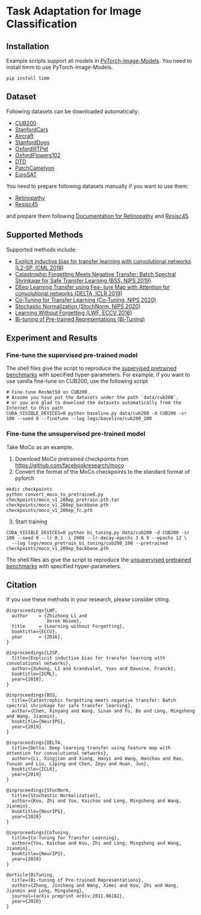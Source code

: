 # Task Adaptation for Image Classification

## Installation
Example scripts support all models in [PyTorch-Image-Models](https://github.com/rwightman/pytorch-image-models).
You need to install timm to use PyTorch-Image-Models.

```
pip install timm
```

## Dataset

Following datasets can be downloaded automatically:

- [CUB200](http://www.vision.caltech.edu/visipedia/CUB-200-2011.html)
- [StanfordCars](https://ai.stanford.edu/~jkrause/cars/car_dataset.html)
- [Aircraft](https://www.robots.ox.ac.uk/~vgg/data/fgvc-aircraft/)
- [StanfordDogs](http://vision.stanford.edu/aditya86/ImageNetDogs/)
- [OxfordIIITPet](https://www.robots.ox.ac.uk/~vgg/data/pets/)
- [OxfordFlowers102](https://www.robots.ox.ac.uk/~vgg/data/flowers/102/)
- [DTD](https://www.robots.ox.ac.uk/~vgg/data/dtd/index.html)
- [PatchCamelyon](https://patchcamelyon.grand-challenge.org/)
- [EuroSAT](https://github.com/phelber/eurosat)

You need to prepare following datasets manually if you want to use them:
- [Retinopathy](https://www.kaggle.com/c/diabetic-retinopathy-detection/data)
- [Resisc45](http://www.escience.cn/people/JunweiHan/NWPU-RESISC45.html)

and prepare them following [Documentation for Retinopathy](/common/vision/datasets/retinopathy.py) and [Resisc45](/common/vision/datasets/resisc45.py).

## Supported Methods

Supported methods include:

- [Explicit inductive bias for transfer learning with convolutional networks
    (L2-SP, ICML 2018)](https://arxiv.org/abs/1802.01483)
- [Catastrophic Forgetting Meets Negative Transfer: Batch Spectral Shrinkage for Safe Transfer Learning (BSS, NIPS 2019)](https://proceedings.neurips.cc/paper/2019/file/c6bff625bdb0393992c9d4db0c6bbe45-Paper.pdf)
- [DEep Learning Transfer using Fea- ture Map with Attention for convolutional networks (DELTA, ICLR 2019)](https://openreview.net/pdf?id=rkgbwsAcYm)
- [Co-Tuning for Transfer Learning (Co-Tuning, NIPS 2020)](http://ise.thss.tsinghua.edu.cn/~mlong/doc/co-tuning-for-transfer-learning-nips20.pdf)
- [Stochastic Normalization (StochNorm, NIPS 2020)](https://papers.nips.cc/paper/2020/file/bc573864331a9e42e4511de6f678aa83-Paper.pdf)
- [Learning Without Forgetting (LWF, ECCV 2016)](https://arxiv.org/abs/1606.09282)
- [Bi-tuning of Pre-trained Representations (Bi-Tuning)](https://arxiv.org/abs/2011.06182?utm_source=feedburner&utm_medium=feed&utm_campaign=Feed%3A+arxiv%2FQSXk+%28ExcitingAds%21+cs+updates+on+arXiv.org%29)

## Experiment and Results

### Fine-tune the supervised pre-trained model

The shell files give the script to reproduce the [supervised pretrained benchmarks](/docs/talib/benchmarks/image_classification.rst) with specified hyper-parameters.
For example, if you want to use vanilla fine-tune on CUB200, use the following script

```shell script
# Fine-tune ResNet50 on CUB200.
# Assume you have put the datasets under the path `data/cub200`, 
# or you are glad to download the datasets automatically from the Internet to this path
CUDA_VISIBLE_DEVICES=0 python baseline.py data/cub200 -d CUB200 -sr 100 --seed 0 --finetune --log logs/baseline/cub200_100
```


### Fine-tune the unsupervised pre-trained model
Take MoCo as an example. 

1. Download MoCo pretrained checkpoints from https://github.com/facebookresearch/moco
2. Convert  the format of the MoCo checkpoints to the standard format of pytorch
```shell
mkdir checkpoints
python convert_moco_to_pretrained.py checkpoints/moco_v1_200ep_pretrain.pth.tar checkpoints/moco_v1_200ep_backbone.pth checkpoints/moco_v1_200ep_fc.pth
```
3. Start training
```shell
CUDA_VISIBLE_DEVICES=0 python bi_tuning.py data/cub200 -d CUB200 -sr 100 --seed 0 --lr 0.1 -i 2000 --lr-decay-epochs 3 6 9 --epochs 12 \
  --log logs/moco_pretrain_bi_tuning/cub200_100 --pretrained checkpoints/moco_v1_200ep_backbone.pth
```
The shell files als give the script to reproduce the [unsupervised pretrained benchmarks](/docs/talib/benchmarks/image_classification.rst#) with specified hyper-parameters.


## Citation
If you use these methods in your research, please consider citing.

```
@inproceedings{LWF,
  author    = {Zhizhong Li and
               Derek Hoiem},
  title     = {Learning without Forgetting},
  booktitle={ECCV},
  year      = {2016},
}

@inproceedings{L2SP,
  title={Explicit inductive bias for transfer learning with convolutional networks},
  author={Xuhong, LI and Grandvalet, Yves and Davoine, Franck},
  booktitle={ICML},
  year={2018},
}

@inproceedings{BSS,
  title={Catastrophic forgetting meets negative transfer: Batch spectral shrinkage for safe transfer learning},
  author={Chen, Xinyang and Wang, Sinan and Fu, Bo and Long, Mingsheng and Wang, Jianmin},
  booktitle={NeurIPS},
  year={2019}
}

@inproceedings{DELTA,
  title={Delta: Deep learning transfer using feature map with attention for convolutional networks},
  author={Li, Xingjian and Xiong, Haoyi and Wang, Hanchao and Rao, Yuxuan and Liu, Liping and Chen, Zeyu and Huan, Jun},
  booktitle={ICLR},
  year={2019}
}

@inproceedings{StocNorm,
  title={Stochastic Normalization},
  author={Kou, Zhi and You, Kaichao and Long, Mingsheng and Wang, Jianmin},
  booktitle={NeurIPS},
  year={2020}
}

@inproceedings{CoTuning,
  title={Co-Tuning for Transfer Learning},
  author={You, Kaichao and Kou, Zhi and Long, Mingsheng and Wang, Jianmin},
  booktitle={NeurIPS},
  year={2020}
}

@article{BiTuning,
  title={Bi-tuning of Pre-trained Representations},
  author={Zhong, Jincheng and Wang, Ximei and Kou, Zhi and Wang, Jianmin and Long, Mingsheng},
  journal={arXiv preprint arXiv:2011.06182},
  year={2020}
}
```
